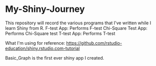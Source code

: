 # My-Shiny-Journey
This repository will record the various programs that I've written while I learn Shiny from R.
F-test App: Performs F-test 
Chi-Square Test App: Performs Chi-Square test
T-test App: Performs T-test

What I'm using for reference: https://github.com/rstudio-education/shiny.rstudio.com-tutorial


Basic_Graph is the first ever shiny app I created.
